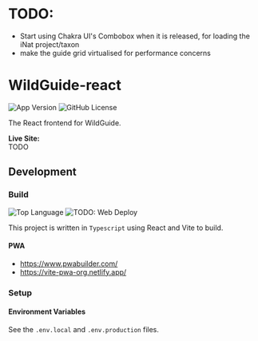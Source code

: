 # TODO:
- Start using Chakra UI's Combobox when it is released, for loading the iNat project/taxon
- make the guide grid virtualised for performance concerns

# WildGuide-react
![App Version](https://img.shields.io/github/package-json/v/HenryDeLange/WildGuide-react)
![GitHub License](https://img.shields.io/github/license/HenryDeLange/WildGuide-react)

The React frontend for WildGuide.

**Live Site:**\
TODO

## Development

### Build
![Top Language](https://img.shields.io/github/languages/top/HenryDeLange/WildGuide-react)
![TODO: Web Deploy](https://img.shields.io/github/actions/workflow/status/HenryDeLange/WildGuide-react/TODO)

This project is written in `Typescript` using React and Vite to build.

#### PWA
- https://www.pwabuilder.com/
- https://vite-pwa-org.netlify.app/

### Setup

#### Environment Variables
See the `.env.local` and `.env.production` files.
